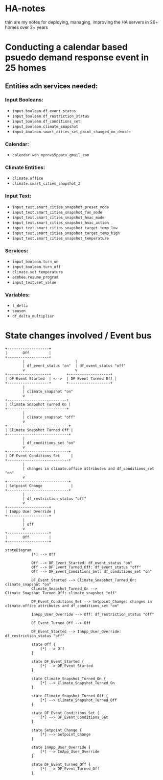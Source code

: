 # HA-notes
thin are my notes for deploying, managing, improving the HA servers in 26+ homes over 2+ years 


# Conducting a calendar based psuedo demand response event in 25 homes

## Entities adn services needed: 
### Input Booleans:
- `input_boolean.df_event_status`
- `input_boolean.df_restriction_status`
- `input_boolean.df_conditions_set`
- `input_boolean.climate_snapshot`
- `input_boolean.smart_cities_set_point_changed_on_device`

### Calendar:
- `calendar.weh_mpnnvs5ppatx_gmail_com`

### Climate Entities:
- `climate.office`
- `climate.smart_cities_snapshot_2`

### Input Text:
- `input_text.smart_cities_snapshot_preset_mode`
- `input_text.smart_cities_snapshot_fan_mode`
- `input_text.smart_cities_snapshot_hvac_mode`
- `input_text.smart_cities_snapshot_hvac_action`
- `input_text.smart_cities_snapshot_target_temp_low`
- `input_text.smart_cities_snapshot_target_temp_high`
- `input_text.smart_cities_snapshot_temperature`

### Services:
- `input_boolean.turn_on`
- `input_boolean.turn_off`
- `climate.set_temperature`
- `ecobee.resume_program`
- `input_text.set_value`

### Variables:
- `t_delta`
- `season`
- `df_delta_multiplier`


# State changes involved / Event bus
```
+-------------------+
|       Off         |
+-------------------+
        |                       | 
        | df_event_status "on"  | df_event_status "off"
        v                       v
+-------------------+       +-------------------+
| DF Event Started  | <-->  | DF Event Turned Off |
+-------------------+       +-------------------+
        |
        | climate_snapshot "on"
        v
+---------------------------+
| Climate Snapshot Turned On |
+---------------------------+
        |
        | climate_snapshot "off"
        v
+----------------------------+
| Climate Snapshot Turned Off |
+----------------------------+
        |
        | df_conditions_set "on"
        v
+----------------------------+
| DF Event Conditions Set     |
+----------------------------+
        |
        | changes in climate.office attributes and df_conditions_set "on"
        v
+----------------------------+
| Setpoint Change             |
+----------------------------+
        |
        | df_restriction_status "off"
        v
+-------------------+
| InApp User Override |
+-------------------+
        |
        | off
        v
+-------------------+
|       Off         |
+-------------------+
```

```mermaid
stateDiagram
            [*] --> Off
            
            Off --> DF_Event_Started: df_event_status "on"
            Off --> DF_Event_Turned_Off: df_event_status "off"
            Off --> DF_Event_Conditions_Set: df_conditions_set "on"
            
            DF_Event_Started --> Climate_Snapshot_Turned_On: climate_snapshot "on"
            Climate_Snapshot_Turned_On --> Climate_Snapshot_Turned_Off: climate_snapshot "off"
            
            DF_Event_Conditions_Set --> Setpoint_Change: changes in climate.office attributes and df_conditions_set "on"
            
            InApp_User_Override --> Off: df_restriction_status "off"
            
            DF_Event_Turned_Off --> Off
            
            DF_Event_Started --> InApp_User_Override: df_restriction_status "off"
            
            state Off {
                [*] --> Off
            }
            
            state DF_Event_Started {
                [*] --> DF_Event_Started
            }
            
            state Climate_Snapshot_Turned_On {
                [*] --> Climate_Snapshot_Turned_On
            }
            
            state Climate_Snapshot_Turned_Off {
                [*] --> Climate_Snapshot_Turned_Off
            }
            
            state DF_Event_Conditions_Set {
                [*] --> DF_Event_Conditions_Set
            }
            
            state Setpoint_Change {
                [*] --> Setpoint_Change
            }
            
            state InApp_User_Override {
                [*] --> InApp_User_Override
            }
            
            state DF_Event_Turned_Off {
                [*] --> DF_Event_Turned_Off
            }
```
